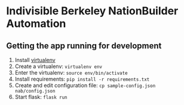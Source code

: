 # Indivisible Berkeley NationBuilder Automation

## Getting the app running for development

1. Install [virtualenv](https://virtualenv.pypa.io/en/stable/)
2. Create a virtualenv: `virtualenv env`
3. Enter the virtualenv: `source env/bin/activate`
4. Install requirements: `pip install -r requirements.txt`
5. Create and edit configuration file: `cp sample-config.json nab/config.json`
6. Start flask: `flask run`
